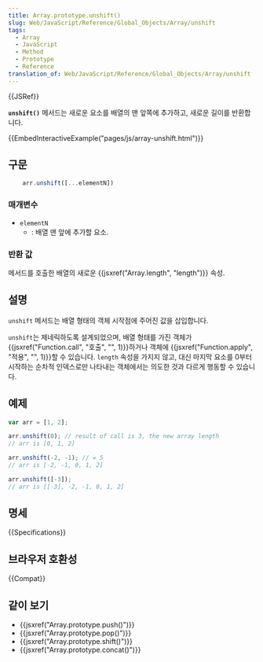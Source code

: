 ```yaml
---
title: Array.prototype.unshift()
slug: Web/JavaScript/Reference/Global_Objects/Array/unshift
tags:
  - Array
  - JavaScript
  - Method
  - Prototype
  - Reference
translation_of: Web/JavaScript/Reference/Global_Objects/Array/unshift
---
```

{{JSRef}}

**`unshift()`** 메서드는 새로운 요소를 배열의 맨 앞쪽에 추가하고, 새로운 길이를 반환합니다.

{{EmbedInteractiveExample("pages/js/array-unshift.html")}}

## 구문

```js
    arr.unshift([...elementN])
```

### 매개변수

- `elementN`
  - : 배열 맨 앞에 추가할 요소.

### 반환 값

메서드를 호출한 배열의 새로운 {{jsxref("Array.length", "length")}} 속성.

## 설명

`unshift` 메서드는 배열 형태의 객체 시작점에 주어진 값을 삽입합니다.

`unshift`는 제네릭하도록 설계되었으며, 배열 형태를 가진 객체가 {{jsxref("Function.call", "호출", "", 1)}}하거나 객체에 {{jsxref("Function.apply", "적용", "", 1)}}할 수 있습니다. `length` 속성을 가지지 않고, 대신 마지막 요소를 0부터 시작하는 순차적 인덱스로만 나타내는 객체에서는 의도한 것과 다르게 행동할 수 있습니다.

## 예제

```js
var arr = [1, 2];

arr.unshift(0); // result of call is 3, the new array length
// arr is [0, 1, 2]

arr.unshift(-2, -1); // = 5
// arr is [-2, -1, 0, 1, 2]

arr.unshift([-3]);
// arr is [[-3], -2, -1, 0, 1, 2]
```

## 명세

{{Specifications}}

## 브라우저 호환성

{{Compat}}

## 같이 보기

- {{jsxref("Array.prototype.push()")}}
- {{jsxref("Array.prototype.pop()")}}
- {{jsxref("Array.prototype.shift()")}}
- {{jsxref("Array.prototype.concat()")}}
